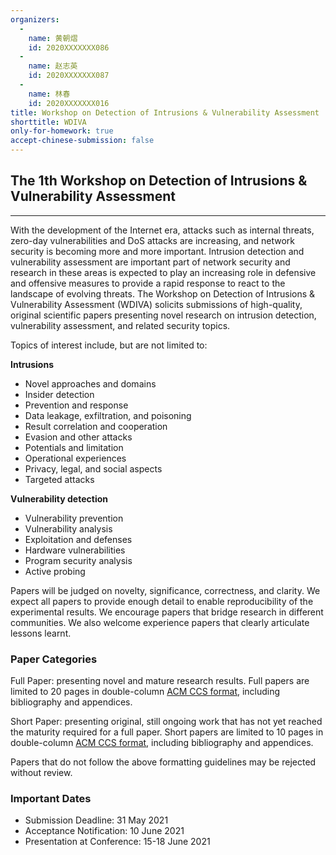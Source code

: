 ```yaml
---
organizers:
  -
    name: 黄朝熠
    id: 2020XXXXXXX086
  -
    name: 赵志英
    id: 2020XXXXXXX087
  -
    name: 林春
    id: 2020XXXXXXX016  
title: Workshop on Detection of Intrusions & Vulnerability Assessment
shorttitle: WDIVA
only-for-homework: true
accept-chinese-submission: false
---
```


## The 1th Workshop on Detection of Intrusions & Vulnerability Assessment

---

With the development of the Internet era, attacks such as internal threats, zero-day vulnerabilities and DoS attacks are increasing, and network security is becoming more and more important. Intrusion detection and vulnerability assessment are important part of network security and research in these areas is expected to play an increasing role in defensive and offensive measures to provide a rapid response to react to the landscape of evolving threats. The Workshop on Detection of Intrusions & Vulnerability Assessment (WDIVA) solicits submissions of high-quality, original scientific papers presenting novel research on intrusion detection, vulnerability assessment, and related security topics.

Topics of interest include, but are not limited to:

**Intrusions**

- Novel approaches and domains
- Insider detection
- Prevention and response
- Data leakage, exfiltration, and poisoning
- Result correlation and cooperation
- Evasion and other attacks
- Potentials and limitation
- Operational experiences
- Privacy, legal, and social aspects
- Targeted attacks

**Vulnerability detection**

- Vulnerability prevention
- Vulnerability analysis
- Exploitation and defenses
- Hardware vulnerabilities
- Program security analysis
- Active probing


Papers will be judged on novelty, significance, correctness, and clarity. We expect all papers to provide enough detail to enable reproducibility of the experimental results. We encourage papers that bridge research in different communities. We also welcome experience papers that clearly articulate lessons learnt.

### Paper Categories
Full Paper: presenting novel and mature research results. Full papers are limited to 20 pages in double-column [ACM CCS format](https://www.overleaf.com/latex/templates/sample-acm-ccs/hqrzvbjgvfvz), including bibliography and appendices.

Short Paper: presenting original, still ongoing work that has not yet reached the maturity required for a full paper. Short papers are limited to 10 pages in double-column [ACM CCS format](https://www.overleaf.com/latex/templates/sample-acm-ccs/hqrzvbjgvfvz), including bibliography and appendices.


Papers that do not follow the above formatting guidelines may be rejected without review.

### Important Dates
- Submission Deadline: 31 May 2021
- Acceptance Notification: 10 June 2021
- Presentation at Conference: 15-18 June 2021


